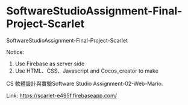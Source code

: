 # SoftwareStudioAssignment-Final-Project-Scarlet
SoftwareStudioAssignment-Final-Project-Scarlet

Notice:

  1. Use Firebase as server side
  2. Use HTML、CSS、Javascript and Cocos_creator to make

CS 軟體設計與實驗Software Studio Assignment-02-Web-Mario.

Link: https://scarlet-e495f.firebaseapp.com/
